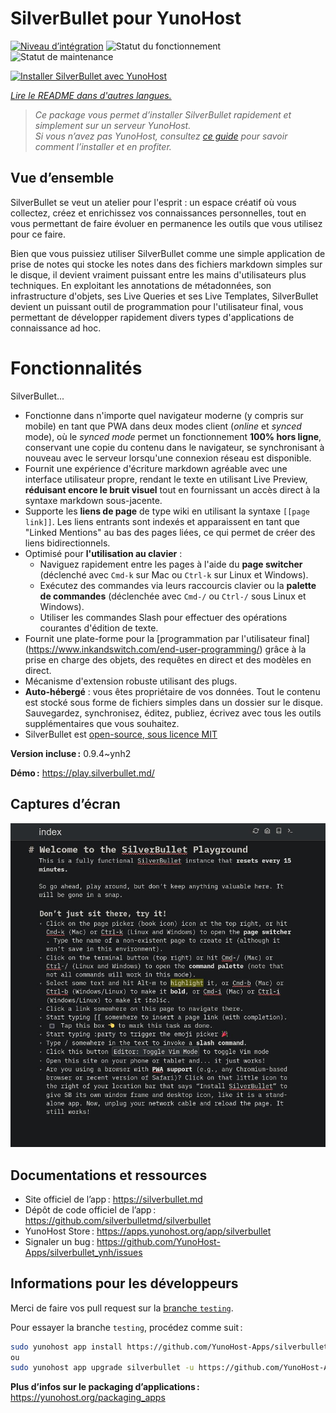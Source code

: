 <!--
Nota bene : ce README est automatiquement généré par <https://github.com/YunoHost/apps/tree/master/tools/readme_generator>
Il NE doit PAS être modifié à la main.
-->

# SilverBullet pour YunoHost

[![Niveau d’intégration](https://dash.yunohost.org/integration/silverbullet.svg)](https://ci-apps.yunohost.org/ci/apps/silverbullet/) ![Statut du fonctionnement](https://ci-apps.yunohost.org/ci/badges/silverbullet.status.svg) ![Statut de maintenance](https://ci-apps.yunohost.org/ci/badges/silverbullet.maintain.svg)

[![Installer SilverBullet avec YunoHost](https://install-app.yunohost.org/install-with-yunohost.svg)](https://install-app.yunohost.org/?app=silverbullet)

*[Lire le README dans d'autres langues.](./ALL_README.md)*

> *Ce package vous permet d’installer SilverBullet rapidement et simplement sur un serveur YunoHost.*  
> *Si vous n’avez pas YunoHost, consultez [ce guide](https://yunohost.org/install) pour savoir comment l’installer et en profiter.*

## Vue d’ensemble

SilverBullet se veut un atelier pour l'esprit : un espace créatif où vous collectez, créez et enrichissez vos connaissances personnelles, tout en vous permettant de faire évoluer en permanence les outils que vous utilisez pour ce faire.

Bien que vous puissiez utiliser SilverBullet comme une simple application de prise de notes qui stocke les notes dans des fichiers markdown simples sur le disque, il devient vraiment puissant entre les mains d'utilisateurs plus techniques. En exploitant les annotations de métadonnées, son infrastructure d'objets, ses Live Queries et ses Live Templates, SilverBullet devient un puissant outil de programmation pour l'utilisateur final, vous permettant de développer rapidement divers types d'applications de connaissance ad hoc.

# Fonctionnalités

SilverBullet...

- Fonctionne dans n'importe quel navigateur moderne (y compris sur mobile) en tant que PWA dans deux modes client (_online_ et _synced_ mode), où le _synced mode_ permet un fonctionnement **100% hors ligne**, conservant une copie du contenu dans le navigateur, se synchronisant à nouveau avec le serveur lorsqu'une connexion réseau est disponible.
- Fournit une expérience d'écriture markdown agréable avec une interface utilisateur propre, rendant le texte en utilisant Live Preview, **réduisant encore le bruit visuel** tout en fournissant un accès direct à la syntaxe markdown sous-jacente.
- Supporte les **liens de page** de type wiki en utilisant la syntaxe `[[page link]]`. Les liens entrants sont indexés et apparaissent en tant que "Linked Mentions" au bas des pages liées, ce qui permet de créer des liens bidirectionnels.
- Optimisé pour **l'utilisation au clavier** :
  - Naviguez rapidement entre les pages à l'aide du **page switcher** (déclenché avec `Cmd-k` sur Mac ou `Ctrl-k` sur Linux et Windows).
  - Exécutez des commandes via leurs raccourcis clavier ou la **palette de commandes** (déclenchée avec `Cmd-/` ou `Ctrl-/` sous Linux et Windows).
  - Utiliser les commandes Slash pour effectuer des opérations courantes d'édition de texte.
- Fournit une plate-forme pour la [programmation par l'utilisateur final] (https://www.inkandswitch.com/end-user-programming/) grâce à la prise en charge des objets, des requêtes en direct et des modèles en direct.
- Mécanisme d'extension robuste utilisant des plugs.
- **Auto-hébergé** : vous êtes propriétaire de vos données. Tout le contenu est stocké sous forme de fichiers simples dans un dossier sur le disque. Sauvegardez, synchronisez, éditez, publiez, écrivez avec tous les outils supplémentaires que vous souhaitez.
- SilverBullet est [open-source, sous licence MIT](https://github.com/silverbulletmd/silverbullet)


**Version incluse :** 0.9.4~ynh2

**Démo :** <https://play.silverbullet.md/>

## Captures d’écran

![Capture d’écran de SilverBullet](./doc/screenshots/silverbullet.jpg)

## Documentations et ressources

- Site officiel de l’app : <https://silverbullet.md>
- Dépôt de code officiel de l’app : <https://github.com/silverbulletmd/silverbullet>
- YunoHost Store : <https://apps.yunohost.org/app/silverbullet>
- Signaler un bug : <https://github.com/YunoHost-Apps/silverbullet_ynh/issues>

## Informations pour les développeurs

Merci de faire vos pull request sur la [branche `testing`](https://github.com/YunoHost-Apps/silverbullet_ynh/tree/testing).

Pour essayer la branche `testing`, procédez comme suit :

```bash
sudo yunohost app install https://github.com/YunoHost-Apps/silverbullet_ynh/tree/testing --debug
ou
sudo yunohost app upgrade silverbullet -u https://github.com/YunoHost-Apps/silverbullet_ynh/tree/testing --debug
```

**Plus d’infos sur le packaging d’applications :** <https://yunohost.org/packaging_apps>
